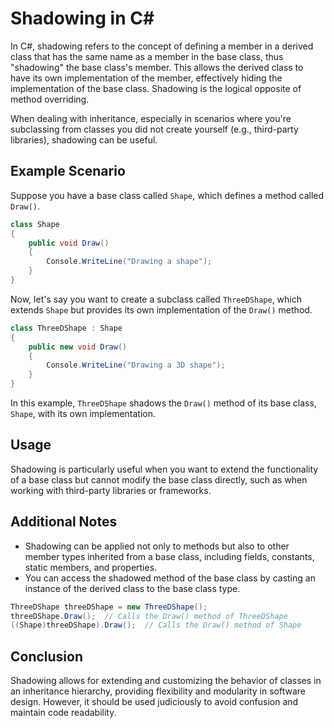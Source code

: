 # Shadowing in C#

In C#, shadowing refers to the concept of defining a member in a derived class that has the same name as a member in the base class, thus "shadowing" the base class's member. This allows the derived class to have its own implementation of the member, effectively hiding the implementation of the base class. Shadowing is the logical opposite of method overriding.

When dealing with inheritance, especially in scenarios where you're subclassing from classes you did not create yourself (e.g., third-party libraries), shadowing can be useful.

## Example Scenario

Suppose you have a base class called `Shape`, which defines a method called `Draw()`.

```csharp
class Shape
{
    public void Draw()
    {
        Console.WriteLine("Drawing a shape");
    }
}
```

Now, let's say you want to create a subclass called `ThreeDShape`, which extends `Shape` but provides its own implementation of the `Draw()` method.

```csharp
class ThreeDShape : Shape
{
    public new void Draw()
    {
        Console.WriteLine("Drawing a 3D shape");
    }
}
```

In this example, `ThreeDShape` shadows the `Draw()` method of its base class, `Shape`, with its own implementation. 

## Usage

Shadowing is particularly useful when you want to extend the functionality of a base class but cannot modify the base class directly, such as when working with third-party libraries or frameworks.

## Additional Notes

- Shadowing can be applied not only to methods but also to other member types inherited from a base class, including fields, constants, static members, and properties.
- You can access the shadowed method of the base class by casting an instance of the derived class to the base class type.

```csharp
ThreeDShape threeDShape = new ThreeDShape();
threeDShape.Draw();  // Calls the Draw() method of ThreeDShape
((Shape)threeDShape).Draw();  // Calls the Draw() method of Shape
```

## Conclusion

Shadowing allows for extending and customizing the behavior of classes in an inheritance hierarchy, providing flexibility and modularity in software design. However, it should be used judiciously to avoid confusion and maintain code readability.